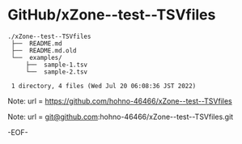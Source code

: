 # GitHub/xZone--test--TSVfiles

    ./xZone--test--TSVfiles
     ├──  README.md
     ├──  README.md.old
     └──  examples/
         ├──  sample-1.tsv
         └──  sample-2.tsv
     
     1 directory, 4 files (Wed Jul 20 06:08:36 JST 2022)


Note: url = https://github.com/hohno-46466/xZone--test--TSVfiles

Note: url = git@github.com:hohno-46466/xZone--test--TSVfiles.git

-EOF-
